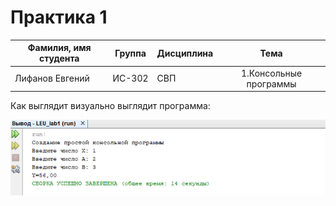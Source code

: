 # Практика 1
| Фамилия, имя студента | Группа    | Дисциплина  |Тема                              
| --------------------- |:---------:| ------------|:--------------------------------:|
| Лифанов Евгений     | ИС-302    | СВП         |1.Консольные программы| 



Как выглядит визуально выглядит программа: 


![ScreenShot](Screenshot_1.png)
